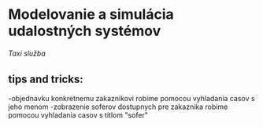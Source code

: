 # Modelovanie a simulácia udalostných systémov
###### Taxi služba

## tips and tricks:
-objednavku konkretnemu zakaznikovi robime pomocou vyhladania casov s jeho menom
-zobrazenie soferov dostupnych pre zakaznika robime pomocou vyhladania casov s titlom "sofer"

